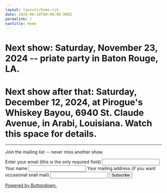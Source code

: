 ```yaml
---
layout: layouts/home.njk
date: 2024-06-18T00:00:00.000Z
permalink: /
navtitle: Home
---
```


# Next show: Saturday, November 23, 2024 -- priate party in Baton Rouge, LA.

# Next show after that: Saturday, December 12, 2024, at Pirogue's Whiskey Bayou, 6940 St. Claude Avenue, in Arabi, Louisiana. Watch this space for details.

-----

Join the mailing list -- never miss another show.

<form
  action="https://buttondown.email/api/emails/embed-subscribe/thestacks"
  method="post"
  target="popupwindow"
  onsubmit="window.open('https://buttondown.email/thestacks?tag=july-12-13-2024', 'popupwindow')"
  class="embeddable-buttondown-form"
>
  <label for="bd-email">Enter your email (this is the only required field)</label>
  <input type="email" name="email" id="bd-email" />
  <label for="full_name">Your name</label>
  <input type="text" name="metadata__full_name" id="full_name" />
  <label for="mailing_address">Your mailing address (if you want occasional snail mail)</label>
  <input type="text" name="metadata__mailing_address" id="mailing_address" />
  <input type="submit" value="Subscribe" />
  <p>
    <a href="https://buttondown.email/refer/thestacks" target="_blank">Powered by Buttondown.</a>
  </p>
</form>
</div>
